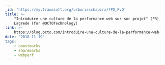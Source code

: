 ```yaml
---
_id: 'https://my.framasoft.org/u/borisschapira/?PD_FvQ'
title: >-
    "Introduire une culture de la performance web sur son projet" (FR), Florent
    Lagrede (for @OCTOTechnology)
link: >-
    https://blog.octo.com/introduire-une-culture-de-la-performance-web-sur-son-projet/#comment-632424
date: '2018-11-19'
tags:
    - boostmarks
    - sharemarks
    - webperf
---
```


<div class="markdown"><p></p></div>
